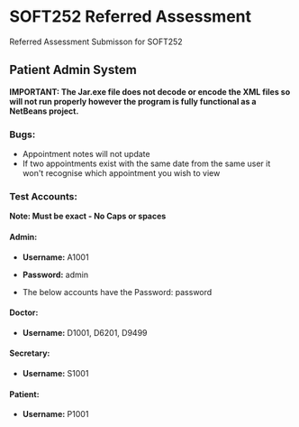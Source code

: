 # SOFT252 Referred Assessment

Referred Assessment Submisson for SOFT252

## Patient Admin System
**IMPORTANT: The Jar.exe file does not decode or encode the XML files so will not run properly however the program is fully functional as a NetBeans project.**

### Bugs:
- Appointment notes will not update
- If two appointments exist with the same date from the same user it won't recognise which appointment you wish to view

### Test Accounts:
**Note: Must be exact - No Caps or spaces**
#### Admin:
- **Username:** A1001
- **Password:** admin

- The below accounts have the Password: password
#### Doctor:
- **Username:** D1001, D6201, D9499

#### Secretary:
- **Username:** S1001

#### Patient:
- **Username:** P1001
